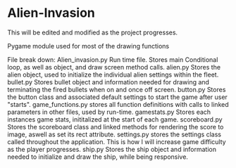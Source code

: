 # Alien-Invasion

This will be edited and modified as the project progresses.

Pygame module used for most of the drawing functions

File break down: Alien_invasion.py Run time file. Stores main Conditional loop, as well as object, and draw screen method calls. alien.py Stores the alien object, used to initialize the individual alien settings within the fleet. bullet.py Stores bullet object and information needed for drawing and terminating the fired bullets when on and once off screen. button.py Stores the button class and associated default settings to start the game after user "starts". game_functions.py stores all function definitions with calls to linked parameters in other files, used by run-time. gamestats.py Stores each instances game stats, inititalized at the start of each game. scoreboard.py Stores the scoreboard class and linked methods for rendering the score to image, aswell as set its rect attribute. settings.py stores the settings class called throughout the application. This is how I will increase game difficulty as the player progresses. ship.py Stores the ship object and information needed to initialize and draw the ship, while being responsive.
